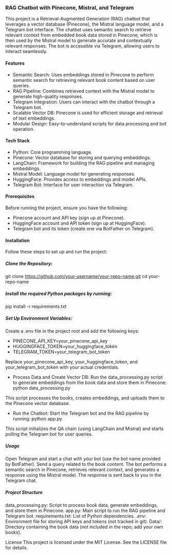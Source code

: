 ### RAG Chatbot with Pinecone, Mistral, and Telegram

This project is a Retrieval-Augmented Generation (RAG) chatbot that leverages a vector database (Pinecone), the Mistral language model, and a Telegram bot interface. The chatbot uses semantic search to retrieve relevant context from embedded book data stored in Pinecone, which is then used by the Mistral model to generate accurate and contextually relevant responses. The bot is accessible via Telegram, allowing users to interact seamlessly.

#### Features

- Semantic Search: Uses embeddings stored in Pinecone to perform semantic search for retrieving relevant book content based on user queries.
- RAG Pipeline: Combines retrieved context with the Mistral model to generate high-quality responses.
- Telegram Integration: Users can interact with the chatbot through a Telegram bot.
- Scalable Vector DB: Pinecone is used for efficient storage and retrieval of text embeddings.
- Modular Design: Easy-to-understand scripts for data processing and bot operation.

#### Tech Stack

- Python: Core programming language.
- Pinecone: Vector database for storing and querying embeddings.
- LangChain: Framework for building the RAG pipeline and managing embeddings.
- Mistral Model: Language model for generating responses.
- HuggingFace: Provides access to embeddings and model APIs.
- Telegram Bot: Interface for user interaction via Telegram.

#### Prerequisites

Before running the project, ensure you have the following:
- Pinecone account and API key (sign up at Pinecone).
- HuggingFace account and API token (sign up at HuggingFace).
- Telegram bot and its token (create one via BotFather on Telegram).

#### Installation

Follow these steps to set up and run the project:

##### Clone the Repository:

git clone https://github.com/your-username/your-repo-name.git
cd your-repo-name

##### Install the required Python packages by running:

pip install -r requirements.txt

##### Set Up Environment Variables:

Create a .env file in the project root and add the following keys:
- PINECONE_API_KEY=your_pinecone_api_key
- HUGGINGFACE_TOKEN=your_huggingface_token
- TELEGRAM_TOKEN=your_telegram_bot_token

Replace your_pinecone_api_key, your_huggingface_token, and your_telegram_bot_token with your actual credentials.

- Process Data and Create Vector DB: Run the data_processing.py script to generate embeddings from the book data and store them in Pinecone:
python data_processing.py

This script processes the books, creates embeddings, and uploads them to the Pinecone vector database.

- Run the Chatbot: Start the Telegram bot and the RAG pipeline by running:
python app.py

This script initializes the QA chain (using LangChain and Mistral) and starts polling the Telegram bot for user queries.

##### Usage

Open Telegram and start a chat with your bot (use the bot name provided by BotFather).
Send a query related to the book content.
The bot performs a semantic search in Pinecone, retrieves relevant context, and generates a response using the Mistral model.
The response is sent back to you in the Telegram chat.

##### Project Structure

data_processing.py: Script to process book data, generate embeddings, and store them in Pinecone.
app.py: Main script to run the RAG pipeline and Telegram bot.
requirements.txt: List of Python dependencies.
.env: Environment file for storing API keys and tokens (not tracked in git).
Data/: Directory containing the book data (not included in the repo; add your own books).

License
This project is licensed under the MIT License. See the LICENSE file for details.
